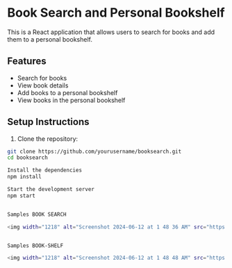 # Book Search and Personal Bookshelf

This is a React application that allows users to search for books and add them to a personal bookshelf.

## Features

- Search for books
- View book details
- Add books to a personal bookshelf
- View books in the personal bookshelf

## Setup Instructions

1. Clone the repository:

```bash
git clone https://github.com/yourusername/booksearch.git
cd booksearch

Install the dependencies
npm install

Start the development server
npm start


Samples BOOK SEARCH

<img width="1218" alt="Screenshot 2024-06-12 at 1 48 36 AM" src="https://github.com/soummyaanon/personal-bookshelf/assets/91568463/c063f030-0c1f-4229-9535-eb341b66801f">


Samples BOOK-SHELF

<img width="1218" alt="Screenshot 2024-06-12 at 1 48 48 AM" src="https://github.com/soummyaanon/personal-bookshelf/assets/91568463/d15cb3a7-749e-4caa-badc-4af2371a645e">
